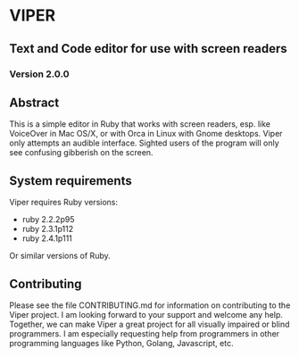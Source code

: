 # VIPER

## Text and Code editor for use with screen readers

### Version 2.0.0


## Abstract

This is a simple editor in Ruby that works with screen readers, esp. like VoiceOver 
in Mac OS/X, or with Orca in Linux with Gnome desktops.
Viper only attempts an audible interface. Sighted users of the program will only see confusing gibberish on the screen.


## System requirements



Viper requires Ruby versions:

- ruby 2.2.2p95
- ruby 2.3.1p112
- ruby 2.4.1p111

Or similar versions of Ruby.


## Contributing


Please see the file CONTRIBUTING.md for information on contributing to the Viper project. 
I am looking forward to your support and welcome any help. Together, we can make Viper a great project
for all visually impaired or blind programmers.  I am especially requesting help from programmers in other programming languages like Python, Golang, Javascript, etc.



